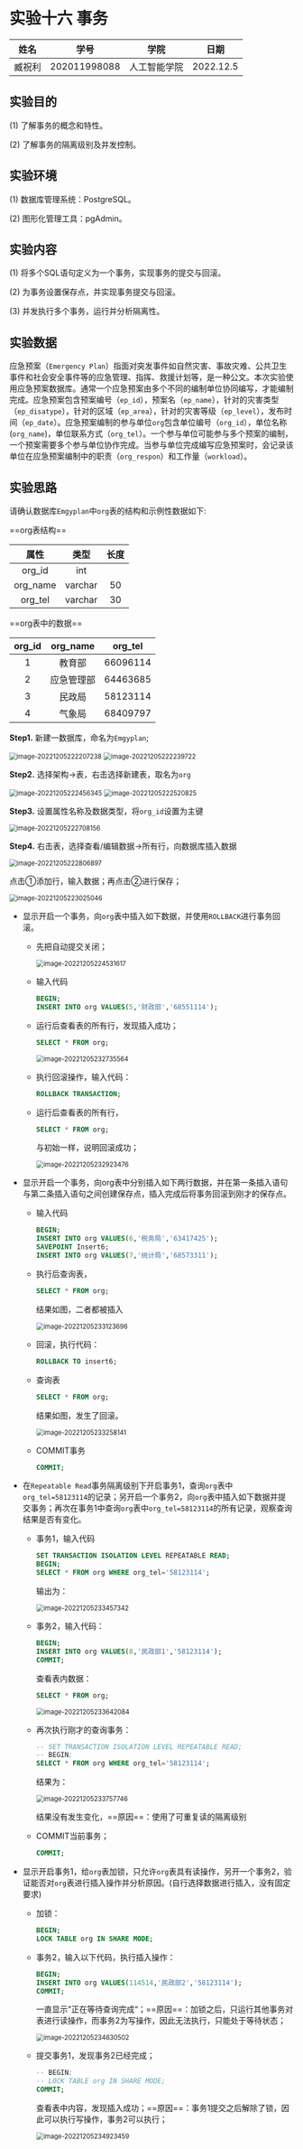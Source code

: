 # 实验十六 事务

|  姓名  |     学号     |     学院     |   日期    |
| :----: | :----------: | :----------: | :-------: |
| 臧祝利 | 202011998088 | 人工智能学院 | 2022.12.5 |

## 实验目的

(1) 了解事务的概念和特性。

(2) 了解事务的隔离级别及并发控制。

## 实验环境

(1) 数据库管理系统：PostgreSQL。

(2) 图形化管理工具：pgAdmin。

## 实验内容

(1) 将多个SQL语句定义为一个事务，实现事务的提交与回滚。

(2) 为事务设置保存点，并实现事务提交与回滚。

(3) 并发执行多个事务，运行并分析隔离性。

## 实验数据

应急预案（`Emergency Plan`）指面对突发事件如自然灾害、事故灾难、公共卫生事件和社会安全事件等的应急管理、指挥、救援计划等，是一种公文。本次实验使用应急预案数据库。通常一个应急预案由多个不同的编制单位协同编写，才能编制完成。应急预案包含预案编号（`ep_id`），预案名（`ep_name`），针对的灾害类型（`ep_disatype`），针对的区域（`ep_area`），针对的灾害等级（`ep_level`），发布时间（`ep_date`）。应急预案编制的参与单位`org`包含单位编号（`org_id`），单位名称(`org_name`)，单位联系方式（`org_tel`）。一个参与单位可能参与多个预案的编制，一个预案需要多个参与单位协作完成。当参与单位完成编写应急预案时，会记录该单位在应急预案编制中的职责（`org_respon`）和工作量（`workload`）。

## 实验思路

请确认数据库`Emgyplan`中`org`表的结构和示例性数据如下:

==org表结构==

|   属性   |  类型   | 长度 |
| :------: | :-----: | :--: |
|  org_id  |   int   |      |
| org_name | varchar |  50  |
| org_tel  | varchar |  30  |

==org表中的数据==

| org_id |  org_name  | org_tel  |
| :----: | :--------: | :------: |
|   1    |   教育部   | 66096114 |
|   2    | 应急管理部 | 64463685 |
|   3    |   民政局   | 58123114 |
|   4    |   气象局   | 68409797 |

**Step1.** 新建一数据库，命名为`Emgyplan`;

<img src="https://noteimg-12138.oss-cn-beijing.aliyuncs.com/img/202212052222369.png" alt="image-20221205222207238" style="zoom:80%;" />

<img src="https://noteimg-12138.oss-cn-beijing.aliyuncs.com/img/202212052222795.png" alt="image-20221205222239722" style="zoom:80%;" />

**Step2.** 选择架构->表，右击选择新建表，取名为`org`

<img src="https://noteimg-12138.oss-cn-beijing.aliyuncs.com/img/202212052224421.png" alt="image-20221205222456345" style="zoom:80%;" />

<img src="https://noteimg-12138.oss-cn-beijing.aliyuncs.com/img/202212052225920.png" alt="image-20221205222520825" style="zoom:80%;" />

**Step3.** 设置属性名称及数据类型，将`org_id`设置为主键

<img src="https://noteimg-12138.oss-cn-beijing.aliyuncs.com/img/202212052227238.png" alt="image-20221205222708156" style="zoom:80%;" />

**Step4.** 右击表，选择查看/编辑数据->所有行，向数据库插入数据

<img src="https://noteimg-12138.oss-cn-beijing.aliyuncs.com/img/202212052228957.png" alt="image-20221205222806897" style="zoom:80%;" />

点击①添加行，输入数据；再点击②进行保存；

<img src="https://noteimg-12138.oss-cn-beijing.aliyuncs.com/img/202212052230106.png" alt="image-20221205223025046" style="zoom:80%;" />

- 显示开启一个事务，向`org`表中插入如下数据，并使用`ROLLBACK`进行事务回滚。 

  - 先把自动提交关闭；

    <img src="https://noteimg-12138.oss-cn-beijing.aliyuncs.com/img/202212052245664.png" alt="image-20221205224531617" style="zoom:80%;" />

  - 输入代码

    ```sql
    BEGIN;
    INSERT INTO org VALUES(5,'财政部','68551114');
    ```

  - 运行后查看表的所有行，发现插入成功；

    ```sql
    SELECT * FROM org;
    ```

    <img src="https://noteimg-12138.oss-cn-beijing.aliyuncs.com/img/202212052327622.png" alt="image-20221205232735564" style="zoom:80%;" />

  - 执行回滚操作，输入代码：

    ```sql
    ROLLBACK TRANSACTION;
    ```

  - 运行后查看表的所有行，

    ```sql
    SELECT * FROM org;
    ```

    与初始一样，说明回滚成功；

    <img src="https://noteimg-12138.oss-cn-beijing.aliyuncs.com/img/202212052329531.png" alt="image-20221205232923476" style="zoom:80%;" />

- 显示开启一个事务，向org表中分别插入如下两行数据，并在第一条插入语句与第二条插入语句之间创建保存点，插入完成后将事务回滚到刚才的保存点。

  - 输入代码

    ```sql
    BEGIN;
    INSERT INTO org VALUES(6,'税务局','63417425');
    SAVEPOINT Insert6;
    INSERT INTO org VALUES(7,'统计局','68573311');
    ```

  - 执行后查询表，

    ```sql
    SELECT * FROM org;
    ```

    结果如图，二者都被插入

    <img src="https://noteimg-12138.oss-cn-beijing.aliyuncs.com/img/202212052331755.png" alt="image-20221205233123696" style="zoom:80%;" />

  - 回滚，执行代码：

    ```sql
    ROLLBACK TO insert6;
    ```

  - 查询表

    ```sql
    SELECT * FROM org;
    ```

    结果如图，发生了回滚。

    <img src="https://noteimg-12138.oss-cn-beijing.aliyuncs.com/img/202212052332203.png" alt="image-20221205233258141" style="zoom:80%;" />

  - COMMIT事务

    ```sql
    COMMIT;
    ```

- 在`Repeatable Read`事务隔离级别下开启事务1，查询`org`表中`org_tel=58123114`的记录；另开启一个事务2，向`org`表中插入如下数据并提交事务；再次在事务1中查询`org`表中`org_tel=58123114`的所有记录，观察查询结果是否有变化。 

  - 事务1，输入代码

    ```sql
    SET TRANSACTION ISOLATION LEVEL REPEATABLE READ;
    BEGIN;
    SELECT * FROM org WHERE org_tel='58123114';
    ```

    输出为：

    <img src="https://noteimg-12138.oss-cn-beijing.aliyuncs.com/img/202212052334398.png" alt="image-20221205233457342" style="zoom:80%;" />

  - 事务2，输入代码：

    ```sql
    BEGIN;
    INSERT INTO org VALUES(8,'民政部1','58123114');
    COMMIT;
    ```

    查看表内数据：

    ```sql
    SELECT * FROM org;
    ```

    <img src="https://noteimg-12138.oss-cn-beijing.aliyuncs.com/img/202212052336142.png" alt="image-20221205233642084" style="zoom:80%;" />

  - 再次执行刚才的查询事务：

    ```sql
    -- SET TRANSACTION ISOLATION LEVEL REPEATABLE READ;
    -- BEGIN;
    SELECT * FROM org WHERE org_tel='58123114';
    ```

    结果为：

    <img src="https://noteimg-12138.oss-cn-beijing.aliyuncs.com/img/202212052339715.png" alt="image-20221205233757746" style="zoom:80%;" />

    结果没有发生变化，==原因==：使用了可重复读的隔离级别

  - COMMIT当前事务；

    ```sql
    COMMIT;
    ```

- 显示开启事务1，给`org`表加锁，只允许`org`表具有读操作，另开一个事务2，验证能否对`org`表进行插入操作并分析原因。(自行选择数据进行插入，没有固定要求) 

  - 加锁：

    ```sql
    BEGIN;
    LOCK TABLE org IN SHARE MODE;
    ```

  - 事务2，输入以下代码，执行插入操作：

    ```sql
    BEGIN;
    INSERT INTO org VALUES(114514,'民政部2','58123114');
    COMMIT;
    ```

    一直显示”正在等待查询完成“；==原因==：加锁之后，只运行其他事务对表进行读操作，而事务2为写操作，因此无法执行，只能处于等待状态；

    <img src="https://noteimg-12138.oss-cn-beijing.aliyuncs.com/img/202212052346604.png" alt="image-20221205234630502" style="zoom:80%;" />

  - 提交事务1，发现事务2已经完成；

    ```sql
    -- BEGIN;
    -- LOCK TABLE org IN SHARE MODE;
    COMMIT;
    ```

    查看表中内容，发现插入成功；==原因==：事务1提交之后解除了锁，因此可以执行写操作，事务2可以执行；

    <img src="https://noteimg-12138.oss-cn-beijing.aliyuncs.com/img/202212052349522.png" alt="image-20221205234923459" style="zoom:80%;" />





